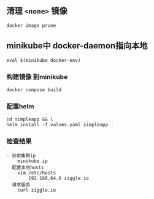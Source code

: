 ## 清理 `<none>` 镜像
`docker image prune`

## minikube中 docker-daemon指向本地
    eval $(minikube docker-env)
### 构建镜像 到minikube
    docker compose build 
### 配置helm 
    cd simpleapp && \
    helm install -f values.yaml simpleapp . 
### 检查结果
    - 获取集群ip 
        minikube ip
      配置本地hosts
        vim /etc/hosts
            192.168.64.6 ziggle.io
      请求服务
        curl ziggle.io



